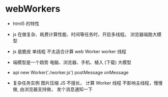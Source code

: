 # webWorkers

- html5 的特性
- js 在做复杂、耗费计算性能、时间等任务时，开启多线程。
    浏览器端跑大模型
- js 是脆皮 单线程
    不太适合计算
    web Worker worker 线程
- 端模型是一个趋势
    电脑、浏览器、手机、植入 (下载) 大模型


- api 
    new Worker('./worker.js')
    postMessage
    onMessage

- 复杂任务实例 图片压缩
    JS 不擅长， 计算
    Worker 线程 不影响主线程，慢慢做, 由浏览器支持做， 发个消息通知一下